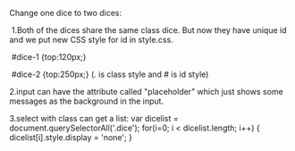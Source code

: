 Change one dice to two dices:

​	1.Both of the dices share the same class dice. But now they have unique id and we put new CSS style for id in style.css.

​	 #dice-1 {top:120px;}

​         #dice-2 {top:250px;}   (. is class style and # is id style)



2.input can have the attribute called "placeholder" which just shows some messages as the background in the input.

3.select with class can get a list:
var dicelist = document.querySelectorAll('.dice');
for(i=0; i < dicelist.length; i++) {
  dicelist[i].style.display = 'none';
}
